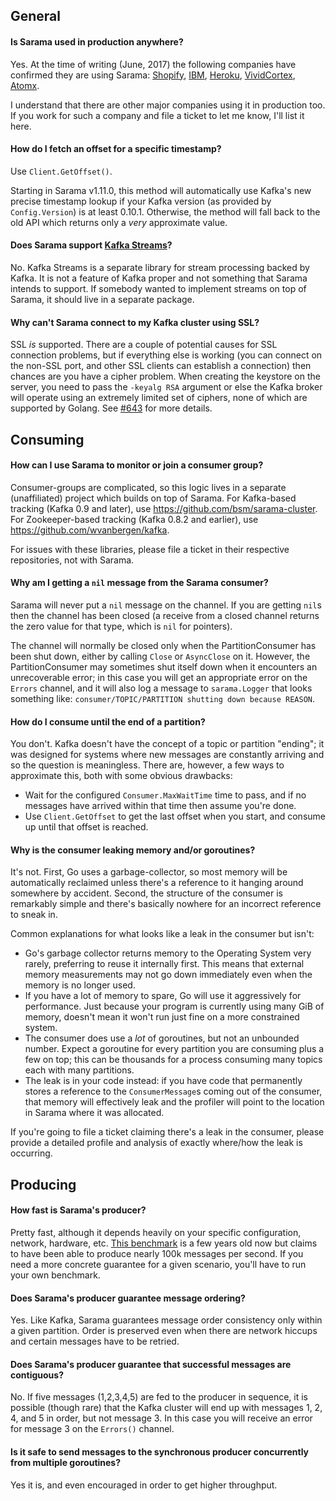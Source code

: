 ## General

#### Is Sarama used in production anywhere?

Yes. At the time of writing (June, 2017) the following companies have confirmed they are using Sarama: [Shopify](https://www.shopify.com/), [IBM](https://www.ibm.com/), [Heroku](https://www.heroku.com/), [VividCortex](https://www.vividcortex.com/), [Atomx](https://www.atomx.com/).

I understand that there are other major companies using it in production too. If you work for such a company and file a ticket to let me know, I'll list it here.

#### How do I fetch an offset for a specific timestamp?

Use `Client.GetOffset()`.

Starting in Sarama v1.11.0, this method will automatically use Kafka's new precise timestamp lookup if your Kafka version (as provided by `Config.Version`) is at least 0.10.1. Otherwise, the method will fall back to the old API which returns only a *very* approximate value.

#### Does Sarama support [Kafka Streams](https://kafka.apache.org/documentation/streams/)?

No. Kafka Streams is a separate library for stream processing backed by Kafka. It is not a feature of Kafka proper and not something that Sarama intends to support. If somebody wanted to implement streams on top of Sarama, it should live in a separate package.

#### Why can't Sarama connect to my Kafka cluster using SSL?

SSL *is* supported. There are a couple of potential causes for SSL connection problems, but if everything else is working (you can connect on the non-SSL port, and other SSL clients can establish a connection) then chances are you have a cipher problem. When creating the keystore on the server, you need to pass the `-keyalg RSA` argument or else the Kafka broker will operate using an extremely limited set of ciphers, none of which are supported by Golang. See [#643](https://github.com/Shopify/sarama/issues/643) for more details.

## Consuming

#### How can I use Sarama to monitor or join a consumer group?

Consumer-groups are complicated, so this logic lives in a separate (unaffiliated) project which builds on top of Sarama. For Kafka-based tracking (Kafka 0.9 and later), use https://github.com/bsm/sarama-cluster. For Zookeeper-based tracking (Kafka 0.8.2 and earlier), use https://github.com/wvanbergen/kafka.

For issues with these libraries, please file a ticket in their respective repositories, not with Sarama.

#### Why am I getting a `nil` message from the Sarama consumer?

Sarama will never put a `nil` message on the channel. If you are getting `nil`s then the channel has been closed (a receive from a closed channel returns the zero value for that type, which is `nil` for pointers).

The channel will normally be closed only when the PartitionConsumer has been shut down, either by calling `Close` or `AsyncClose` on it. However, the PartitionConsumer may sometimes shut itself down when it encounters an unrecoverable error; in this case you will get an appropriate error on the `Errors` channel, and it will also log a message to `sarama.Logger` that looks something like: `consumer/TOPIC/PARTITION shutting down because REASON`.

#### How do I consume until the end of a partition?

You don't. Kafka doesn't have the concept of a topic or partition "ending"; it was designed for systems where new messages are constantly arriving and so the question is meaningless. There are, however, a few ways to approximate this, both with some obvious drawbacks:
- Wait for the configured `Consumer.MaxWaitTime` time to pass, and if no messages have arrived within that time then assume you're done.
- Use `Client.GetOffset` to get the last offset when you start, and consume up until that offset is reached. 

#### Why is the consumer leaking memory and/or goroutines?

It's not. First, Go uses a garbage-collector, so most memory will be automatically reclaimed unless there's a reference to it hanging around somewhere by accident. Second, the structure of the consumer is remarkably simple and there's basically nowhere for an incorrect reference to sneak in.

Common explanations for what looks like a leak in the consumer but isn't:
- Go's garbage collector returns memory to the Operating System very rarely, preferring to reuse it internally first. This means that external memory measurements may not go down immediately even when the memory is no longer used.
- If you have a lot of memory to spare, Go will use it aggressively for performance. Just because your program is currently using many GiB of memory, doesn't mean it won't run just fine on a more constrained system.
- The consumer does use a *lot* of goroutines, but not an unbounded number. Expect a goroutine for every partition you are consuming plus a few on top; this can be thousands for a process consuming many topics each with many partitions.
- The leak is in your code instead: if you have code that permanently stores a reference to the `ConsumerMessage`s coming out of the consumer, that memory will effectively leak and the profiler will point to the location in Sarama where it was allocated.

If you're going to file a ticket claiming there's a leak in the consumer, please provide a detailed profile and analysis of exactly where/how the leak is occurring.

## Producing

#### How fast is Sarama's producer?

Pretty fast, although it depends heavily on your specific configuration, network, hardware, etc. [This benchmark](http://bravenewgeek.com/dissecting-message-queues/) is a few years old now but claims to have been able to produce nearly 100k messages per second. If you need a more concrete guarantee for a given scenario, you'll have to run your own benchmark.

#### Does Sarama's producer guarantee message ordering?

Yes. Like Kafka, Sarama guarantees message order consistency only within a given partition. Order is preserved even when there are network hiccups and certain messages have to be retried.

#### Does Sarama's producer guarantee that successful messages are contiguous?

No. If five messages (1,2,3,4,5) are fed to the producer in sequence, it is possible (though rare) that the Kafka cluster will end up with messages 1, 2, 4, and 5 in order, but not message 3. In this case you will receive an error for message 3 on the `Errors()` channel.

#### Is it safe to send messages to the synchronous producer concurrently from multiple goroutines?

Yes it is, and even encouraged in order to get higher throughput.